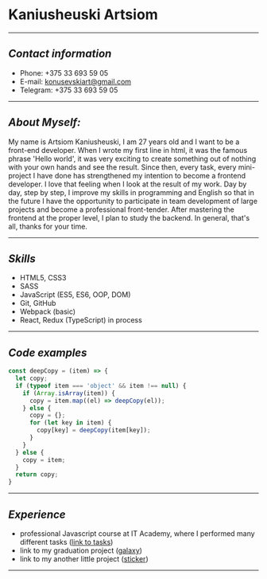 # Kaniusheuski Artsiom
***
## _Contact information_
- Phone: +375 33 693 59 05
- E-mail: konusevskiart@gmail.com
- Telegram: +375 33 693 59 05
***
## _About Myself:_
My name is Artsiom Kaniusheuski, I am 27 years old and I want to be a front-end developer. When I wrote my first line in html, it was the famous phrase 'Hello world', it was very exciting to create something out of nothing with your own hands and see the result. Since then, every task, every mini-project I have done has strengthened my intention to become a frontend developer. I love that feeling when I look at the result of my work. Day by day, step by step, I improve my skills in programming and English so that in the future I have the opportunity to participate in team development of large projects and become a professional front-tender. After mastering the frontend at the proper level, I plan to study the backend. In general, that's all, thanks for your time.         
***
## _Skills_
- HTML5, CSS3
- SASS
- JavaScript (ES5, ES6, OOP, DOM)
- Git, GitHub
- Webpack (basic)
- React, Redux (TypeScript) in process 
***
## _Code examples_ 
```javascript
const deepCopy = (item) => {
  let copy;
  if (typeof item === 'object' && item !== null) {
    if (Array.isArray(item)) {
      copy = item.map((el) => deepCopy(el));
    } else {
      copy = {};
      for (let key in item) {
        copy[key] = deepCopy(item[key]);
      }
    }
  } else {
    copy = item;
  }
  return copy;
}
```
***
## _Experience_
- professional Javascript course at IT Academy, where I performed many different tasks ([link to tasks](https://github.com/KonushevskiArt/homework))
- link to my graduation project ([galaxy](https://github.com/KonushevskiArt/homework))
- link to my another little project ([sticker](https://github.com/KonushevskiArt/homework))
***